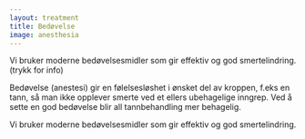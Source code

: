 ```yaml
---
layout: treatment
title: Bedøvelse
image: anesthesia
---
```


Vi bruker moderne bedøvelsesmidler som gir effektiv og god smertelindring.(trykk for info)

<!--more-->

Bedøvelse (anestesi) gir en følelsesløshet i ønsket del av kroppen, f.eks en
tann, så man ikke opplever smerte ved et ellers ubehagelige inngrep. Ved å sette
en god bedøvelse blir all tannbehandling mer behagelig.

Vi bruker moderne bedøvelsesmidler som gir effektiv og god smertelindring.
